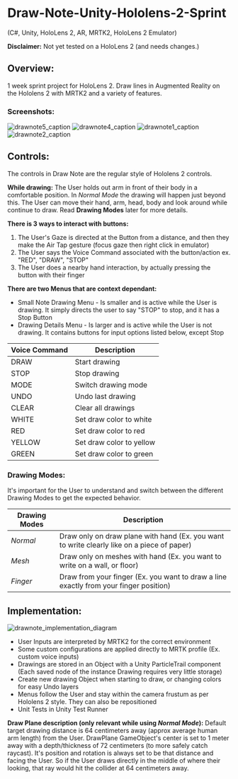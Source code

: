 # Draw-Note-Unity-Hololens-2-Sprint
(C#, Unity, HoloLens 2, AR, MRTK2, HoloLens 2 Emulator)

**Disclaimer:** Not yet tested on a HoloLens 2 (and needs changes.)

## Overview:
1 week sprint project for HoloLens 2. Draw lines in Augmented Reality on the Hololens 2 with MRTK2 and a variety of features.

### Screenshots:
![drawnote5_caption](https://user-images.githubusercontent.com/5803874/155637629-c08800d3-f7db-428d-a46d-39c2a2e713db.jpg)
![drawnote4_caption](https://user-images.githubusercontent.com/5803874/155637627-836450b2-05db-421b-8312-846fac8029b2.jpg)
![drawnote1_caption](https://user-images.githubusercontent.com/5803874/155637618-66b3bad0-d822-455b-a620-a2abca995623.jpg)
![drawnote2_caption](https://user-images.githubusercontent.com/5803874/155637623-df23a4a5-f941-4b2f-9f1d-e234c88e9626.jpg)

## Controls:

The controls in Draw Note are the regular style of Hololens 2 controls. 

**While drawing:**
The User holds out arm in front of their body in a comfortable position. In *Normal Mode* the drawing will happen just beyond this.
The User can move their hand, arm, head, body and look around while continue to draw. Read **Drawing Modes** later for more details.

**There is 3 ways to interact with buttons:**
1. The User's Gaze is directed at the Button from a distance, and then they make the Air Tap gesture (focus gaze then right click in emulator)
2. The User says the Voice Command associated with the button/action ex. "RED", "DRAW", "STOP"
3. The User does a nearby hand interaction, by actually pressing the button with their finger

**There are two Menus that are context dependant:**
- Small Note Drawing Menu - Is smaller and is active while the User is drawing. It simply directs the user to say "STOP" to stop, and it has a Stop Button
- Drawing Details Menu - Is larger and is active while the User is not drawing. It contains buttons for input options listed below, except Stop

| Voice Command | Description |
| --- | --- |
| DRAW | Start drawing |
| STOP | Stop drawing |
| MODE | Switch drawing mode |
| UNDO | Undo last drawing |
| CLEAR | Clear all drawings |
| WHITE | Set draw color to white |
| RED | Set draw color to red |
| YELLOW | Set draw color to yellow |
| GREEN | Set draw color to green |

### Drawing Modes:

It's important for the User to understand and switch between the different Drawing Modes to get the expected behavior.

| Drawing Modes | Description |
| --- | --- |
| *Normal* | Draw only on draw plane with hand (Ex. you want to write clearly like on a piece of paper) |
| *Mesh* | Draw only on meshes with hand (Ex. you want to write on a wall, or floor) |
| *Finger* | Draw from your finger (Ex. you want to draw a line exactly from your finger position) |

## Implementation:

![drawnote_implementation_diagram](https://user-images.githubusercontent.com/5803874/155637616-33301d4b-4607-403f-b2fe-3b81429eaaf9.jpg)

- User Inputs are interpreted by MRTK2 for the correct environment
- Some custom configurations are applied directly to MRTK profile (Ex. custom voice inputs)
- Drawings are stored in an Object with a Unity ParticleTrail component (Each saved node of the instance Drawing requires very little storage)
- Create new drawing Object when starting to draw, or changing colors for easy Undo layers
- Menus follow the User and stay within the camera frustum as per Hololens 2 style. They can also be repositioned
- Unit Tests in Unity Test Runner

**Draw Plane description (only relevant while using *Normal Mode*):**
Default target drawing distance is 64 centimeters away (approx average human arm length) from the User. DrawPlane GameObject's center is set to 1 meter away with a depth/thickness of 72 centimeters (to more safely catch raycast). It's position and rotation is always set to be that distance and facing the User. So if the User draws directly in the middle of where their looking, that ray would hit the collider at 64 centimeters away.
